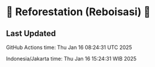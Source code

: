 
# 🌳 Reforestation (Reboisasi) 🌲

## Last Updated

GitHub Actions time: Thu Jan 16 08:24:31 UTC 2025

Indonesia/Jakarta time: Thu Jan 16 15:24:31 WIB 2025
